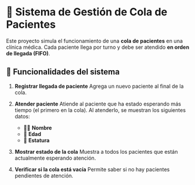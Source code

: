 

# 🏥 Sistema de Gestión de Cola de Pacientes

Este proyecto simula el funcionamiento de una **cola de pacientes** en una clínica médica.
Cada paciente llega por turno y debe ser atendido **en orden de llegada (FIFO)**.



## 🎯 Funcionalidades del sistema

1. **Registrar llegada de paciente**
   Agrega un nuevo paciente al final de la cola.

2. **Atender paciente**
   Atiende al paciente que ha estado esperando más tiempo (el primero en la cola).
   Al atenderlo, se muestran los siguientes datos:

   * 🧍‍♂️ **Nombre**
   * 🎂 **Edad**
   * 📏 **Estatura**

3. **Mostrar estado de la cola**
   Muestra a todos los pacientes que están actualmente esperando atención.

4. **Verificar si la cola está vacía**
   Permite saber si no hay pacientes pendientes de atención.






